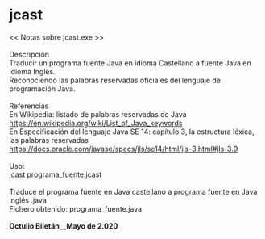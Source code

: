 # jcast
<< Notas sobre jcast.exe >><br>
<br>
Descripción<br>
Traducir un programa fuente Java en idioma Castellano a fuente Java en idioma Inglés.<br>
Reconociendo las palabras reservadas oficiales del lenguaje de programación Java.<br>
<br>
Referencias<br>
En Wikipedia: listado de palabras reservadas de Java<br>
              https://en.wikipedia.org/wiki/List_of_Java_keywords<br>
En Especificación del lenguaje Java SE 14: capítulo 3, la estructura léxica, las palabras reservadas<br>
              https://docs.oracle.com/javase/specs/jls/se14/html/jls-3.html#jls-3.9<br>
<br>
Uso:<br>
        jcast programa_fuente.jcast<br>
<br>
Traduce el programa fuente en Java castellano a programa fuente en Java inglés .java<br>
Fichero obtenido: programa_fuente.java<br>
<br>
__Octulio Biletán__Mayo de 2.020__<br>
